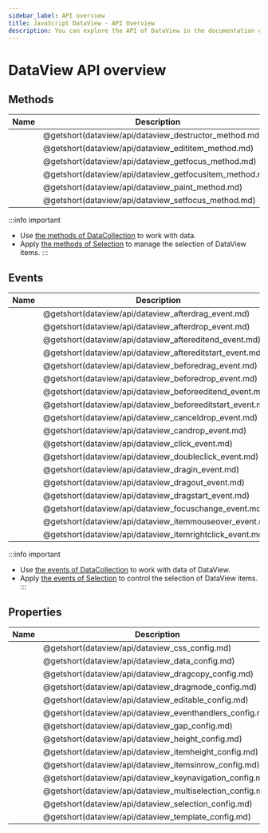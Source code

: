 ```yaml
---
sidebar_label: API overview
title: JavaScript DataView - API Overview 
description: You can explore the API of DataView in the documentation of the DHTMLX JavaScript UI library. Browse developer guides and API reference, try out code examples and live demos, and download a free 30-day evaluation version of DHTMLX Suite.
---
```


# DataView API overview

## Methods

| Name                                             | Description                                             |
| ------------------------------------------------ | ------------------------------------------------------- |
| [](dataview/api/dataview_destructor_method.md)   | @getshort(dataview/api/dataview_destructor_method.md)   |
| [](dataview/api/dataview_edititem_method.md)     | @getshort(dataview/api/dataview_edititem_method.md)     |
| [](dataview/api/dataview_getfocus_method.md)     | @getshort(dataview/api/dataview_getfocus_method.md)     |
| [](dataview/api/dataview_getfocusitem_method.md) | @getshort(dataview/api/dataview_getfocusitem_method.md) |
| [](dataview/api/dataview_paint_method.md)        | @getshort(dataview/api/dataview_paint_method.md)        |
| [](dataview/api/dataview_setfocus_method.md)     | @getshort(dataview/api/dataview_setfocus_method.md)     |

:::info important
- Use [the methods of DataCollection](data_collection.md) to work with data. 
- Apply [the methods of Selection](selection.md#methods) to manage the selection of DataView items. 
:::

## Events

| Name                                               | Description                                               |
| -------------------------------------------------- | --------------------------------------------------------- |
| [](dataview/api/dataview_afterdrag_event.md)       | @getshort(dataview/api/dataview_afterdrag_event.md)       |
| [](dataview/api/dataview_afterdrop_event.md)       | @getshort(dataview/api/dataview_afterdrop_event.md)       |
| [](dataview/api/dataview_aftereditend_event.md)    | @getshort(dataview/api/dataview_aftereditend_event.md)    |
| [](dataview/api/dataview_aftereditstart_event.md)  | @getshort(dataview/api/dataview_aftereditstart_event.md)  |
| [](dataview/api/dataview_beforedrag_event.md)      | @getshort(dataview/api/dataview_beforedrag_event.md)      |
| [](dataview/api/dataview_beforedrop_event.md)      | @getshort(dataview/api/dataview_beforedrop_event.md)      |
| [](dataview/api/dataview_beforeeditend_event.md)   | @getshort(dataview/api/dataview_beforeeditend_event.md)   |
| [](dataview/api/dataview_beforeeditstart_event.md) | @getshort(dataview/api/dataview_beforeeditstart_event.md) |
| [](dataview/api/dataview_canceldrop_event.md)      | @getshort(dataview/api/dataview_canceldrop_event.md)      |
| [](dataview/api/dataview_candrop_event.md)         | @getshort(dataview/api/dataview_candrop_event.md)         |
| [](dataview/api/dataview_click_event.md)           | @getshort(dataview/api/dataview_click_event.md)           |
| [](dataview/api/dataview_doubleclick_event.md)     | @getshort(dataview/api/dataview_doubleclick_event.md)     |
| [](dataview/api/dataview_dragin_event.md)          | @getshort(dataview/api/dataview_dragin_event.md)          |
| [](dataview/api/dataview_dragout_event.md)         | @getshort(dataview/api/dataview_dragout_event.md)         |
| [](dataview/api/dataview_dragstart_event.md)       | @getshort(dataview/api/dataview_dragstart_event.md)       |
| [](dataview/api/dataview_focuschange_event.md)     | @getshort(dataview/api/dataview_focuschange_event.md)     |
| [](dataview/api/dataview_itemmouseover_event.md)   | @getshort(dataview/api/dataview_itemmouseover_event.md)   |
| [](dataview/api/dataview_itemrightclick_event.md)  | @getshort(dataview/api/dataview_itemrightclick_event.md)  |

:::info important
- Use [the events of DataCollection](data_collection.md#events) to work with data of DataView. 
- Apply [the events of Selection](selection.md#events) to control the selection of DataView items.
:::

## Properties

| Name                                               | Description                                               |
| -------------------------------------------------- | --------------------------------------------------------- |
| [](dataview/api/dataview_css_config.md)            | @getshort(dataview/api/dataview_css_config.md)            |
| [](dataview/api/dataview_data_config.md)           | @getshort(dataview/api/dataview_data_config.md)           |
| [](dataview/api/dataview_dragcopy_config.md)       | @getshort(dataview/api/dataview_dragcopy_config.md)       |
| [](dataview/api/dataview_dragmode_config.md)       | @getshort(dataview/api/dataview_dragmode_config.md)       |
| [](dataview/api/dataview_editable_config.md)       | @getshort(dataview/api/dataview_editable_config.md)       |
| [](dataview/api/dataview_eventhandlers_config.md)  | @getshort(dataview/api/dataview_eventhandlers_config.md)  |
| [](dataview/api/dataview_gap_config.md)            | @getshort(dataview/api/dataview_gap_config.md)            |
| [](dataview/api/dataview_height_config.md)         | @getshort(dataview/api/dataview_height_config.md)         |
| [](dataview/api/dataview_itemheight_config.md)     | @getshort(dataview/api/dataview_itemheight_config.md)     |
| [](dataview/api/dataview_itemsinrow_config.md)     | @getshort(dataview/api/dataview_itemsinrow_config.md)     |
| [](dataview/api/dataview_keynavigation_config.md)  | @getshort(dataview/api/dataview_keynavigation_config.md)  |
| [](dataview/api/dataview_multiselection_config.md) | @getshort(dataview/api/dataview_multiselection_config.md) |
| [](dataview/api/dataview_selection_config.md)      | @getshort(dataview/api/dataview_selection_config.md)      |
| [](dataview/api/dataview_template_config.md)       | @getshort(dataview/api/dataview_template_config.md)       |

